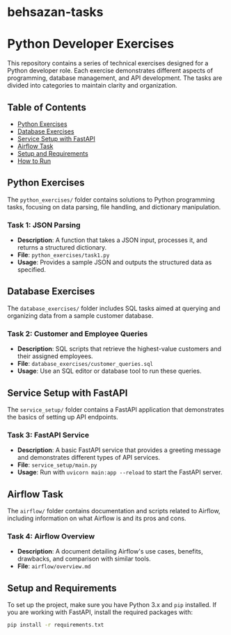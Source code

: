# behsazan-tasks

# Python Developer Exercises

This repository contains a series of technical exercises designed for a Python developer role. Each exercise demonstrates different aspects of programming, database management, and API development. The tasks are divided into categories to maintain clarity and organization.

## Table of Contents
- [Python Exercises](#python-exercises)
- [Database Exercises](#database-exercises)
- [Service Setup with FastAPI](#service-setup-with-fastapi)
- [Airflow Task](#airflow-task)
- [Setup and Requirements](#setup-and-requirements)
- [How to Run](#how-to-run)

## Python Exercises
The `python_exercises/` folder contains solutions to Python programming tasks, focusing on data parsing, file handling, and dictionary manipulation.

### Task 1: JSON Parsing
- **Description**: A function that takes a JSON input, processes it, and returns a structured dictionary.
- **File**: `python_exercises/task1.py`
- **Usage**: Provides a sample JSON and outputs the structured data as specified.

## Database Exercises
The `database_exercises/` folder includes SQL tasks aimed at querying and organizing data from a sample customer database.

### Task 2: Customer and Employee Queries
- **Description**: SQL scripts that retrieve the highest-value customers and their assigned employees.
- **File**: `database_exercises/customer_queries.sql`
- **Usage**: Use an SQL editor or database tool to run these queries.

## Service Setup with FastAPI
The `service_setup/` folder contains a FastAPI application that demonstrates the basics of setting up API endpoints.

### Task 3: FastAPI Service
- **Description**: A basic FastAPI service that provides a greeting message and demonstrates different types of API services.
- **File**: `service_setup/main.py`
- **Usage**: Run with `uvicorn main:app --reload` to start the FastAPI server.

## Airflow Task
The `airflow/` folder contains documentation and scripts related to Airflow, including information on what Airflow is and its pros and cons.

### Task 4: Airflow Overview
- **Description**: A document detailing Airflow's use cases, benefits, drawbacks, and comparison with similar tools.
- **File**: `airflow/overview.md`

## Setup and Requirements
To set up the project, make sure you have Python 3.x and `pip` installed. If you are working with FastAPI, install the required packages with:
```bash
pip install -r requirements.txt
